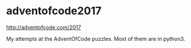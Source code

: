 # adventofcode2017
http://adventofcode.com/2017

My attempts at the AdventOfCode puzzles. Most of them are in python3. 
